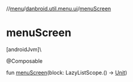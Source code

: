 //[menu](../../index.md)/[danbroid.util.menu.ui](index.md)/[menuScreen](menu-screen.md)

# menuScreen

[androidJvm]\

@Composable

fun [menuScreen](menu-screen.md)(block: LazyListScope.() -&gt; [Unit](https://kotlinlang.org/api/latest/jvm/stdlib/kotlin/-unit/index.html))
